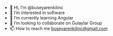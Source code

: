 - 👋 Hi, I’m @buseyarenkilinc
- 👀 I’m interested in software
- 🌱 I’m currently learning Angular
- 💞️ I’m looking to collaborate on Gulaylar Group
- 📫 How to reach me buseyarenkilinc@gmail.com

<!---
buseyarenkilinc/buseyarenkilinc is a ✨ special ✨ repository because its `README.md` (this file) appears on your GitHub profile.
You can click the Preview link to take a look at your changes.
--->
